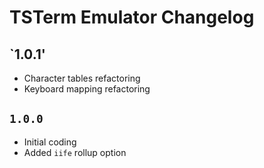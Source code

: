 # TSTerm Emulator Changelog

## `1.0.1'
- Character tables refactoring
- Keyboard mapping refactoring

## `1.0.0`
- Initial coding
- Added `iife` rollup option
